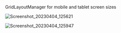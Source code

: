 GridLayoutManager for mobile and tablet screen sizes


![Screenshot_20230404_125621](https://user-images.githubusercontent.com/115705782/230603079-4e497b04-4ad0-4167-9c6b-6ab3666b357d.png)


![Screenshot_20230404_125947](https://user-images.githubusercontent.com/115705782/230603089-9a514f7b-674f-48cc-bcb9-ceba9bd3aa72.png)
